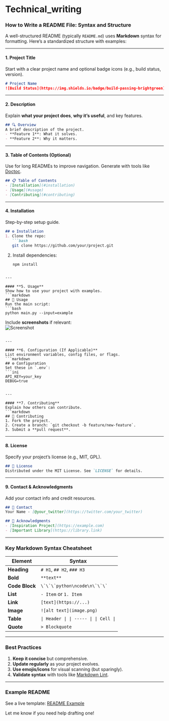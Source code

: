 # Technical_writing
### How to Write a README File: Syntax and Structure  
A well-structured README (typically `README.md`) uses **Markdown** syntax for formatting. Here’s a standardized structure with examples:

---

#### **1. Project Title**  
Start with a clear project name and optional badge icons (e.g., build status, version).  
```markdown
# Project Name  
![Build Status](https://img.shields.io/badge/build-passing-brightgreen)
```

---

#### **2. Description**  
Explain **what your project does**, **why it’s useful**, and key features.  
```markdown
## 🔍 Overview  
A brief description of the project.  
- **Feature 1**: What it solves.  
- **Feature 2**: Why it matters.  
```

---

#### **3. Table of Contents (Optional)**  
Use for long READMEs to improve navigation. Generate with tools like [Doctoc](https://github.com/thlorenz/doctoc).  
```markdown
## 📋 Table of Contents  
- [Installation](#installation)  
- [Usage](#usage)  
- [Contributing](#contributing)  
```

---

#### **4. Installation**  
Step-by-step setup guide.  
```markdown
## ⚙️ Installation  
1. Clone the repo:  
   ```bash  
   git clone https://github.com/your/project.git  
   ```  
2. Install dependencies:  
   ```bash  
   npm install  
   ```  
```

---

#### **5. Usage**  
Show how to use your project with examples.  
```markdown
## 🚀 Usage  
Run the main script:  
```bash  
python main.py --input=example  
```  

Include **screenshots** if relevant:  
![Screenshot](screenshot.png)  
```

---

#### **6. Configuration (If Applicable)**  
List environment variables, config files, or flags.  
```markdown
## ⚙️ Configuration  
Set these in `.env`:  
```ini  
API_KEY=your_key  
DEBUG=true  
```  
```

---

#### **7. Contributing**  
Explain how others can contribute.  
```markdown
## 🤝 Contributing  
1. Fork the project.  
2. Create a branch: `git checkout -b feature/new-feature`.  
3. Submit a **pull request**.  
```

---

#### **8. License**  
Specify your project’s license (e.g., MIT, GPL).  
```markdown
## 📜 License  
Distributed under the MIT License. See `LICENSE` for details.  
```

---

#### **9. Contact & Acknowledgments**  
Add your contact info and credit resources.  
```markdown
## 💬 Contact  
Your Name - [@your_twitter](https://twitter.com/your_twitter)  

## 🙏 Acknowledgments  
- [Inspiration Project](https://example.com)  
- [Important Library](https://library.link)  
```

---

### **Key Markdown Syntax Cheatsheet**  
| Element          | Syntax                                      |
|------------------|---------------------------------------------|
| **Heading**      | `# H1`, `## H2`, `### H3`                  |
| **Bold**         | `**text**`                                  |
| **Code Block**   | ``` \`\`\`python\ncode\n\`\`\` ```         |
| **List**         | `- Item` or `1. Item`                       |
| **Link**         | `[text](https://...)`                       |
| **Image**        | `![alt text](image.png)`                    |
| **Table**        | `\| Header \| \| ----- \| \| Cell \|`       |
| **Quote**        | `> Blockquote`                              |

---

### **Best Practices**  
1. **Keep it concise** but comprehensive.  
2. **Update regularly** as your project evolves.  
3. **Use emojis/icons** for visual scanning (but sparingly).  
4. **Validate syntax** with tools like [Markdown Lint](https://github.com/DavidAnson/markdownlint).  

---

### **Example README**  
See a live template: [README Example](https://github.com/dbader/readme-template)  

Let me know if you need help drafting one!
